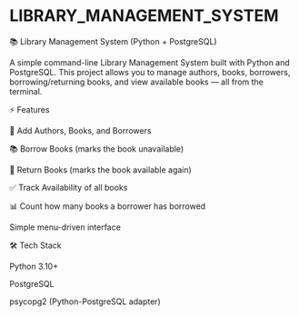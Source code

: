# LIBRARY_MANAGEMENT_SYSTEM

📚 Library Management System (Python + PostgreSQL)

A simple command-line Library Management System built with Python and PostgreSQL.
This project allows you to manage authors, books, borrowers, borrowing/returning books, and view available books — all from the terminal.

⚡ Features

📖 Add Authors, Books, and Borrowers

📚 Borrow Books (marks the book unavailable)

🔄 Return Books (marks the book available again)

✅ Track Availability of all books

📊 Count how many books a borrower has borrowed

Simple menu-driven interface

🛠️ Tech Stack

Python 3.10+

PostgreSQL

psycopg2 (Python-PostgreSQL adapter)
